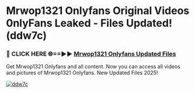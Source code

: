 # Mrwop1321 Onlyfans Original Videos 0nlyFans Leaked - Files Updated! (ddw7c)

<h3>🔴 CLICK HERE 🌐==►► <a href="https://tinyurl.com/2m67pmp6" rel="nofollow">Mrwop1321 Onlyfans Updated Files</a></h3>

Get Mrwop1321 Onlyfans and all content. Now you can access all videos and pictures of Mrwop1321 Onlyfans. New Updated Files 2025!

[![ddw7c](https://i.imgur.com/H4QAA4z.gif)](https://tinyurl.com/2m67pmp6)